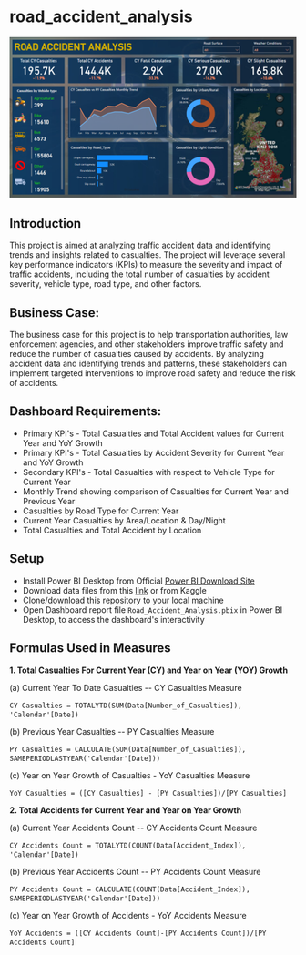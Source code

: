 # road_accident_analysis
![Preview](https://github.com/mister-arun-kumar-mishra/road_accident_analysis/raw/main/preview.png)

## Introduction
This project is aimed at analyzing traffic accident data and identifying trends and insights related to casualties. The project will leverage several key performance indicators (KPIs) to measure the severity and impact of traffic accidents, including the total number of casualties by accident severity, vehicle type, road type, and other factors.

## Business Case:
The business case for this project is to help transportation authorities, law enforcement agencies, and other stakeholders improve traffic safety and reduce the number of casualties caused by accidents. By analyzing accident data and identifying trends and patterns, these stakeholders can implement targeted interventions to improve road safety and reduce the risk of accidents.

## Dashboard Requirements:
* Primary KPI's - Total Casualties and Total Accident values for Current Year and YoY Growth
* Primary KPI's - Total Casualties by Accident Severity for Current Year and YoY Growth
* Secondary KPI's - Total Casualties with respect to Vehicle Type for Current Year
* Monthly Trend showing comparison of Casualties for Current Year and Previous Year
* Casualties by Road Type for Current Year
* Current Year Casualties by Area/Location & Day/Night
* Total Casualties and Total Accident by Location

## Setup
* Install Power BI Desktop from Official [Power BI Download Site](https://powerbi.microsoft.com/en-us/downloads/)
* Download data files from this [link](https://docs.google.com/spreadsheets/d/1Jce1ZECXXy4GFhlaGBv1sPoKLnSR5Oq9/edit?usp=sharing&ouid=112081881269048231033&rtpof=true&sd=true) or from Kaggle
* Clone/download this repository to your local machine
* Open Dashboard report file `Road_Accident_Analysis.pbix` in Power BI Desktop, to access the dashboard's interactivity 

## Formulas Used in Measures

**1. Total Casualties For Current Year (CY) and Year on Year (YOY) Growth**

(a) Current Year To Date Casualties -- CY Casualties Measure
```
CY Casualties = TOTALYTD(SUM(Data[Number_of_Casualties]), 'Calendar'[Date])
```

(b) Previous Year Casualties -- PY Casualties Measure
```
PY Casualties = CALCULATE(SUM(Data[Number_of_Casualties]), SAMEPERIODLASTYEAR('Calendar'[Date]))
```

(c) Year on Year Growth of Casualties - YoY Casualties Measure
```
YoY Casualties = ([CY Casualties] - [PY Casualties])/[PY Casualties]
```

**2. Total Accidents for Current Year and Year on Year Growth**

(a) Current Year Accidents Count -- CY Accidents Count Measure
```
CY Accidents Count = TOTALYTD(COUNT(Data[Accident_Index]), 'Calendar'[Date])
```

(b) Previous Year Accidents Count -- PY Accidents Count Measure
```
PY Accidents Count = CALCULATE(COUNT(Data[Accident_Index]), SAMEPERIODLASTYEAR('Calendar'[Date]))
```

(c) Year on Year Growth of Accidents - YoY Accidents Measure
```
YoY Accidents = ([CY Accidents Count]-[PY Accidents Count])/[PY Accidents Count]
```
